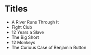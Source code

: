 # Titles                                          

- A River Runs Through It
- Fight Club
- 12 Years a Slave
- The Big Short
- 12 Monkeys
- The Curious Case of Benjamin Button
